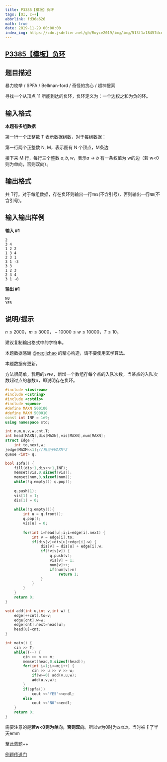 ```yaml
---
title: P3385【模板】负环
tags: [OI, c++]
abbrlink: fd36a626
math: true
date: 2019-11-29 00:00:00
index_img: https://cdn.jsdelivr.net/gh/Royce2019/img/img/513f1a18457dcd5dfbc47.jpg
---
```


## [P3385【模板】负环]( https://www.luogu.com.cn/problem/P3385 )

## 题目描述

暴力枚举 / SPFA / Bellman-ford / 奇怪的贪心 / 超神搜索

寻找一个从顶点 11 所能到达的负环，负环定义为：一个边权之和为负的环。

## 输入格式

**本题有多组数据**

第一行一个正整数 T 表示数据组数，对于每组数据：

第一行两个正整数 N, M，表示图有 N 个顶点，M条边

接下来 M 行，每行三个整数 $a, b, w$，表示$a \rightarrow b$ 有一条权值为 w的边（若 w<0 则为单向，否则双向）。

## 输出格式

共 T行。对于每组数据，存在负环则输出一行`YE5`(不含引号)，否则输出一行`N0`(不含引号)。

## 输入输出样例

**输入 #1**

```
2
3 4
1 2 2
1 3 4
2 3 1
3 1 -3
3 3
1 2 3
2 3 4
3 1 -8
```

**输出 #1**

```
N0
YE5
```

## 说明/提示

$n\le 2000，m\le 3000，-10000\le w \le 10000，T\le 10$。

建议复制输出格式中的字符串。

本题数据感谢 @[negiizhao](https://www.luogu.com.cn/user/5643) 的精心构造，请不要使用玄学算法。

本题数据有更新。

方法很简单，我用的``SPFA``，新增一个数组存每个点的入队次数，当某点的入队次数超过点的总数n，即说明存在负环。

<!--more-->

```cpp
#include <iostream>
#include <cstring>
#include <cstdio>
#include <queue>
#define MAXN 500100
#define MAXM 500010
const int INF = 1e9;
using namespace std;

int n,m,u,v,w,cnt,T;
int head[MAXN],dis[MAXN],vis[MAXN],num[MAXN];
struct Edge {
	int to,next,w;
}edge[MAXM<<1];//相当于MAXM*2
queue <int> q;

bool spfa() {
	fill(dis+1,dis+n+1,INF);
    memset(vis,0,sizeof(vis));
    memset(num,0,sizeof(num));
	while(!q.empty()) q.pop();
	
	q.push(1);
	vis[1] = 1;
	dis[1] = 0;
	
	while(!q.empty()){
		int u = q.front();
		q.pop();
		vis[u] = 0;
		
		for(int i=head[u];i;i=edge[i].next) {
			int v = edge[i].to;
			if(dis[v]>dis[u]+edge[i].w) {
				dis[v] = dis[u] + edge[i].w;
				if(!vis[v]) {
					q.push(v);
					vis[v] = 1;
					num[v]++;
					if(num[v]>n)
						return 1;
				}
			}	
		}
	}
	return 0;
}

void add(int u,int v,int w) {
	edge[++cnt].to=v;
	edge[cnt].w=w;
	edge[cnt].next=head[u];
	head[u]=cnt;
}

int main() {
	cin >> T;
	while(T--) {
		cin >> n >> m;
		memset(head,0,sizeof(head));
		for(int i=1;i<=m;i++) {
			cin >> u >> v >> w;
			if(w>=0) add(v,u,w);
			add(u,v,w);
		}
		if(spfa())
			cout <<"YE5"<<endl;
		else
			cout <<"N0"<<endl;
	}
	return 0;
}
```

需要注意的是**若w<0则为单向，否则双向**。所以w为0时为``双向边``。当时被卡了半天emm

至此蓝题++

[例题传送门](https://royce2019.github.io/P2136/)